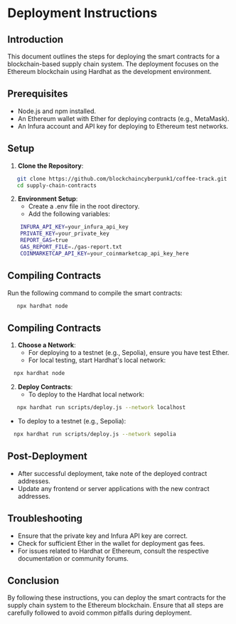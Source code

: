 # Deployment Instructions

## Introduction
This document outlines the steps for deploying the smart contracts for a blockchain-based supply chain system. The deployment focuses on the Ethereum blockchain using Hardhat as the development environment.

## Prerequisites
- Node.js and npm installed.
- An Ethereum wallet with Ether for deploying contracts (e.g., MetaMask).
- An Infura account and API key for deploying to Ethereum test networks.

## Setup

1. **Clone the Repository**:
```bash
   git clone https://github.com/blockchaincyberpunk1/coffee-track.git
   cd supply-chain-contracts
```

2. **Environment Setup**:
   - Create a .env file in the root directory.
   - Add the following variables:
  
```bash
    INFURA_API_KEY=your_infura_api_key
    PRIVATE_KEY=your_private_key
    REPORT_GAS=true
    GAS_REPORT_FILE=./gas-report.txt
    COINMARKETCAP_API_KEY=your_coinmarketcap_api_key_here
```

## Compiling Contracts

Run the following command to compile the smart contracts:

```bash
   npx hardhat node
```

## Compiling Contracts
1. **Choose a Network**:
   - For deploying to a testnet (e.g., Sepolia), ensure you have test Ether.
   - For local testing, start Hardhat's local network:

 ```bash
   npx hardhat node
```

2. **Deploy Contracts**:
    - To deploy to the Hardhat local network:

```bash
   npx hardhat run scripts/deploy.js --network localhost
```

   - To deploy to a testnet (e.g., Sepolia):
  
 ```bash
   npx hardhat run scripts/deploy.js --network sepolia
```

## Post-Deployment
- After successful deployment, take note of the deployed contract addresses.
- Update any frontend or server applications with the new contract addresses.

## Troubleshooting
- Ensure that the private key and Infura API key are correct.
- Check for sufficient Ether in the wallet for deployment gas fees.
- For issues related to Hardhat or Ethereum, consult the respective documentation or community forums.

## Conclusion

By following these instructions, you can deploy the smart contracts for the supply chain system to the Ethereum blockchain. Ensure that all steps are carefully followed to avoid common pitfalls during deployment.

